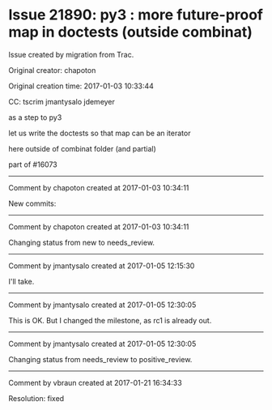 # Issue 21890: py3 : more future-proof map in doctests (outside combinat)

Issue created by migration from Trac.

Original creator: chapoton

Original creation time: 2017-01-03 10:33:44

CC:  tscrim jmantysalo jdemeyer

as a step to py3

let us write the doctests so that map can be an iterator

here outside of combinat folder (and partial)

part of #16073


---

Comment by chapoton created at 2017-01-03 10:34:11

New commits:


---

Comment by chapoton created at 2017-01-03 10:34:11

Changing status from new to needs_review.


---

Comment by jmantysalo created at 2017-01-05 12:15:30

I'll take.


---

Comment by jmantysalo created at 2017-01-05 12:30:05

This is OK. But I changed the milestone, as rc1 is already out.


---

Comment by jmantysalo created at 2017-01-05 12:30:05

Changing status from needs_review to positive_review.


---

Comment by vbraun created at 2017-01-21 16:34:33

Resolution: fixed
